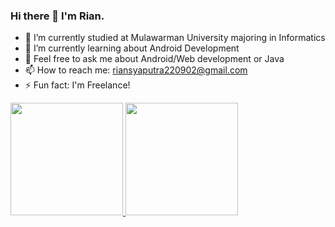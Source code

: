### Hi there 👋 I'm Rian.


- 🔭 I’m currently studied at Mulawarman University majoring in Informatics
- 🌱 I’m currently learning about Android Development
- 💬 Feel free to ask me about Android/Web development or Java
- 📫 How to reach me: riansyaputra220902@gmail.com
- ⚡ Fun fact: I'm Freelance!

<p align="left">
<a href="https://github.com/riansyaputra123">
  <img height="180em" src="https://github-readme-stats-eight-theta.vercel.app/api?username=riansyaputra123&show_icons=true&theme=algolia&include_all_commits=true&count_private=true"/>
  <img height="180em" src="https://github-readme-stats-eight-theta.vercel.app/api/top-langs/?username=riansyaputra123&layout=compact&langs_count=8&theme=algolia"/>
</a>
</p>
<!--
**riansyaputra123/riansyaputra123** is a ✨ _special_ ✨ repository because its `README.md` (this file) appears on your GitHub profile.

Here are some ideas to get you started:

- 🔭 I’m currently working on ...
- 🌱 I’m currently learning ...
- 👯 I’m looking to collaborate on ...
- 🤔 I’m looking for help with ...
- 💬 Ask me about ...
- 📫 How to reach me: ...
- 😄 Pronouns: ...
- ⚡ Fun fact: ...
-->



